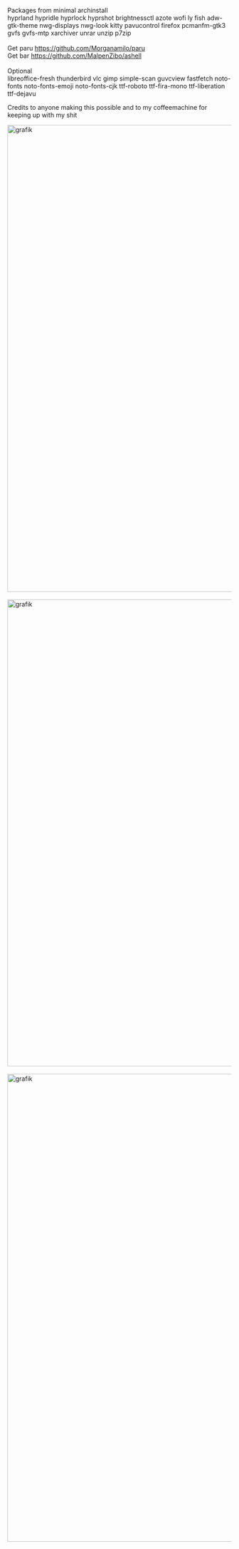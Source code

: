 Packages from minimal archinstall 
<br/>
hyprland hypridle hyprlock hyprshot brightnessctl azote wofi ly fish adw-gtk-theme nwg-displays nwg-look kitty pavucontrol firefox pcmanfm-gtk3 gvfs gvfs-mtp xarchiver unrar unzip p7zip
<br/>
<br/>
Get paru https://github.com/Morganamilo/paru <br/>
Get bar https://github.com/MalpenZibo/ashell <br/>
<br/>
Optional
<br/>
libreoffice-fresh thunderbird vlc gimp simple-scan guvcview fastfetch
noto-fonts noto-fonts-emoji noto-fonts-cjk ttf-roboto ttf-fira-mono ttf-liberation ttf-dejavu
<br/>

Credits to anyone making this possible and to my coffeemachine for keeping up with my shit

<img width="1680" height="1048" alt="grafik" src="https://github.com/user-attachments/assets/46f78396-6554-4102-8b7c-0d9d7d696e2e" />
<br/><br/>
<img width="1680" height="1048" alt="grafik" src="https://github.com/user-attachments/assets/7f682f66-c6bb-4b90-86e4-3fa2e7737c89" />
<br/><br/>
<img width="1680" height="1050" alt="grafik" src="https://github.com/user-attachments/assets/66c2eb65-b35a-495f-aac9-612eed87eac5" />


